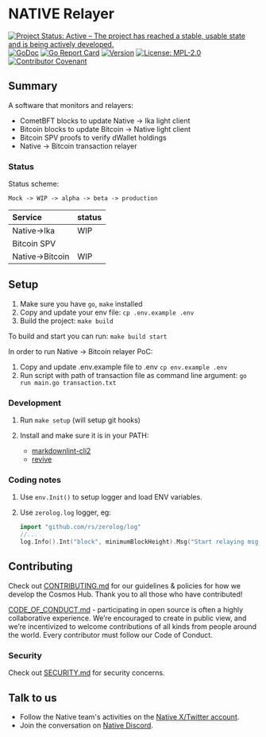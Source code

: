 <!-- markdownlint-disable MD041 -->
<!-- markdownlint-disable MD013 -->

<!-- ![Logo!](assets/logo.png) -->

# NATIVE Relayer

[![Project Status: Active – The project has reached a stable, usable state and is being actively developed.](https://www.repostatus.org/badges/latest/active.svg)](https://www.repostatus.org/#wip)
[![GoDoc](https://img.shields.io/badge/godoc-reference-blue?style=flat-square&logo=go)](https://godoc.org/github.com/gonative-cc/relayer)
[![Go Report Card](https://goreportcard.com/badge/github.com/gonative-cc/relayer?style=flat-square)](https://goreportcard.com/report/github.com/gonative-cc/relayer)
[![Version](https://img.shields.io/github/tag/gonative-cc/relayer.svg?style=flat-square)](https://github.com/gonative-cc/relayer)
[![License: MPL-2.0](https://img.shields.io/github/license/gonative-cc/relayer.svg?style=flat-square)](https://github.com/gonative-cc/relayer/blob/main/LICENSE)
[![Contributor Covenant](https://img.shields.io/badge/Contributor%20Covenant-2.1-4baaaa.svg)](./CODE_OF_CONDUCT.md)

## Summary

A software that monitors and relayers:

- CometBFT blocks to update Native -> Ika light client
- Bitcoin blocks to update Bitcoin -> Native light client
- Bitcoin SPV proofs to verify dWallet holdings
- Native -> Bitcoin transaction relayer

### Status

Status scheme:

```text
Mock -> WIP -> alpha -> beta -> production
```

| Service           | status |
| :------------     | :----- |
| Native-\>Ika     | WIP    |
| Bitcoin SPV       |        |
| Native-\>Bitcoin  | WIP    |

## Setup

1. Make sure you have `go`, `make` installed
2. Copy and update your env file: `cp .env.example .env`
3. Build the project: `make build`

To build and start you can run: `make build start`

In order to run Native -> Bitcoin relayer PoC:

1. Copy and update .env.example file to .env `cp env.example .env`
2. Run script with path of transaction file as command line argument: `go run main.go transaction.txt`

### Development

1. Run `make setup` (will setup git hooks)
2. Install and make sure it is in your PATH:

    - [markdownlint-cli2](https://github.com/DavidAnson/markdownlint-cli2)
    - [revive](https://github.com/mgechev/revive)

### Coding notes

1. Use `env.Init()` to setup logger and load ENV variables.
1. Use `zerolog.log` logger, eg:

   ```go
   import "github.com/rs/zerolog/log"
   //...
   log.Info().Int("block", minimumBlockHeight).Msg("Start relaying msgs")
   ```

## Contributing

Check out [CONTRIBUTING.md](./CONTRIBUTING.md) for our guidelines & policies for how we develop the Cosmos Hub. Thank you to all those who have contributed!

[CODE_OF_CONDUCT.md](CODE_OF_CONDUCT.md) - participating in open source is often a highly collaborative experience. We’re encouraged to create in public view, and we’re incentivized to welcome contributions of all kinds from people around the world. Every contributor must follow our Code of Conduct.

### Security

Check out [SECURITY.md](./SECURITY.md) for security concerns.

## Talk to us

- Follow the Native team's activities on the [Native X/Twitter account](https://x.com/NativeNetwork).
- Join the conversation on [Native Discord](https://discord.gg/gonative).
